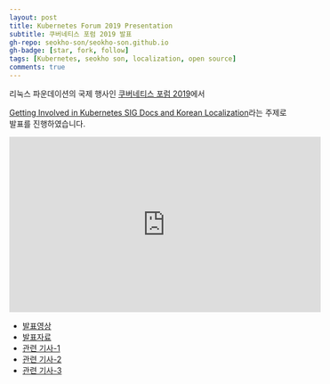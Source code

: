 ```yaml
---
layout: post
title: Kubernetes Forum 2019 Presentation
subtitle: 쿠버네티스 포럼 2019 발표
gh-repo: seokho-son/seokho-son.github.io
gh-badge: [star, fork, follow]
tags: [Kubernetes, seokho son, localization, open source]
comments: true
---
```


리눅스 파운데이션의 국제 행사인 [쿠버네티스 포럼 2019](https://www.cncf.io/announcement/2019/10/17/cloud-native-computing-foundation-announces-schedule-for-kubernetes-forums-in-seoul-and-sydney/)에서


[Getting Involved in Kubernetes SIG Docs and Korean Localization](https://k8sforumseoul19eng.sched.com/event/WIRH/getting-involved-in-kubernetes-sig-docs-and-korean-localization-seokho-son-electronics-and-telecommunications-research-institute-etri-ian-choi-microsoft)라는 주제로 발표를 진행하였습니다.

<iframe width="560" height="315" src="https://www.youtube.com/embed/1TLBSmeaVJc" frameborder="0" allowfullscreen></iframe>

* [발표영상](https://www.youtube.com/watch?v=1TLBSmeaVJc)
* [발표자료](https://static.sched.com/hosted_files/k8sforumseoul19eng/f4/Getting%20Involved%20in%20Kubernetes%20SIG%20Docs%20and%20Korean%20Localization%28K8sForum19_Seokho_Ian_v2%29.pdf)
* [관련 기사-1](http://www.epnc.co.kr/news/articleView.html?idxno=93061)
* [관련 기사-2](http://scimonitors.com/%EC%BF%A0%EB%B2%84%EB%84%A4%ED%8B%B0%EC%8A%A4-%ED%8F%AC%EB%9F%BC-%EC%98%A4%ED%94%88%EC%86%8C%EC%8A%A4-%ED%81%B4%EB%9D%BC%EC%9A%B0%EB%93%9C-%EB%84%A4%EC%9D%B4%ED%8B%B0%EB%B8%8C-%EC%83%9D%ED%83%9C/)
* [관련 기사-3](http://www.hellot.net/new_hellot/magazine/magazine_read.html?code=202&sub=001&idx=49121)
